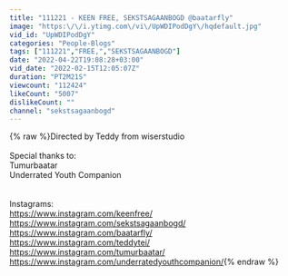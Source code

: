 ```yaml
---
title: "111221 - KEEN FREE, SEKSTSAGAANBOGD @baatarfly"
image: "https:\/\/i.ytimg.com\/vi\/UpWDIPodDgY\/hqdefault.jpg"
vid_id: "UpWDIPodDgY"
categories: "People-Blogs"
tags: ["111221","FREE,","SEKSTSAGAANBOGD"]
date: "2022-04-22T19:08:28+03:00"
vid_date: "2022-02-15T12:05:07Z"
duration: "PT2M21S"
viewcount: "112424"
likeCount: "5007"
dislikeCount: ""
channel: "sekstsagaanbogd"
---
```

{% raw %}Directed by Teddy from wiserstudio<br /><br />Special thanks to:<br />Tumurbaatar<br />Underrated Youth Companion<br /><br /><br />Instagrams:<br /><a rel="nofollow" target="blank" href="https://www.instagram.com/keenfree/">https://www.instagram.com/keenfree/</a><br /><a rel="nofollow" target="blank" href="https://www.instagram.com/sekstsagaanbogd/">https://www.instagram.com/sekstsagaanbogd/</a><br /><a rel="nofollow" target="blank" href="https://www.instagram.com/baatarfly/">https://www.instagram.com/baatarfly/</a><br /><a rel="nofollow" target="blank" href="https://www.instagram.com/teddytei/">https://www.instagram.com/teddytei/</a><br /><a rel="nofollow" target="blank" href="https://www.instagram.com/tumurbaatar/">https://www.instagram.com/tumurbaatar/</a><br /><a rel="nofollow" target="blank" href="https://www.instagram.com/underratedyouthcompanion/">https://www.instagram.com/underratedyouthcompanion/</a>{% endraw %}
